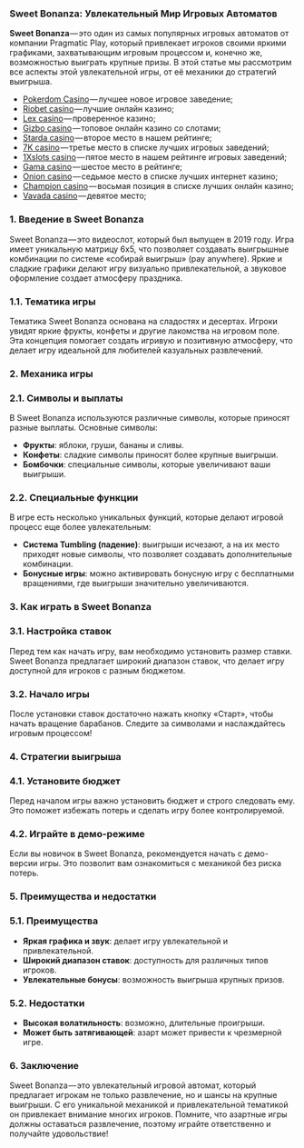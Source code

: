 ### Sweet Bonanza: Увлекательный Мир Игровых Автоматов

**Sweet Bonanza** — это один из самых популярных игровых автоматов от компании Pragmatic Play, который привлекает игроков своими яркими графиками, захватывающим игровым процессом и, конечно же, возможностью выиграть крупные призы. В этой статье мы рассмотрим все аспекты этой увлекательной игры, от её механики до стратегий выигрыша.

* [Pokerdom Casino](https://brandplay.link/FwVc4f) — лучшее новое игровое заведение;
* [Riobet casino](https://brandplay.link/TnjsxFvH) — лучшие онлайн казино;
* [Lex casino](https://brandplay.link/VMqNXPFs) — проверенное казино;
* [Gizbo casino](https://brandplay.link/rvzLrVLp) — топовое онлайн казино со слотами;
* [Starda casino](https://brandplay.link/HDcDrxLk) — второе место в нашем рейтинге;
* [7K casino](https://brandplay.link/dd46bNgD) — третье место в списке лучших игровых заведений;
* [1Xslots casino](https://brandplay.link/J2ZbqMPZ) — пятое место в нашем рейтинге игровых заведений;
* [Gama casino](https://brandplay.link/RD52jZbL) — шестое место в рейтинге;
* [Onion casino](https://brandplay.link/8LcS6Djb) — седьмое место в списке лучших интернет казино;
* [Champion casino](https://temon-gter.cfd/go/9n8?p56190p303844p3509t17502) — восьмая позиция в списке лучших онлайн казино;
* [Vavada casino](https://vavadapartner.pro/?promo=75590753-cc8b-4c4a-8d71-99b7a2293439-jud\&target=register) — девятое место;

### 1. Введение в Sweet Bonanza

Sweet Bonanza — это видеослот, который был выпущен в 2019 году. Игра имеет уникальную матрицу 6х5, что позволяет создавать выигрышные комбинации по системе «собирай выигрыш» (pay anywhere). Яркие и сладкие графики делают игру визуально привлекательной, а звуковое оформление создает атмосферу праздника.

### 1.1. Тематика игры

Тематика Sweet Bonanza основана на сладостях и десертах. Игроки увидят яркие фрукты, конфеты и другие лакомства на игровом поле. Эта концепция помогает создать игривую и позитивную атмосферу, что делает игру идеальной для любителей казуальных развлечений.

### 2. Механика игры

### 2.1. Символы и выплаты

В Sweet Bonanza используются различные символы, которые приносят разные выплаты. Основные символы:

* **Фрукты**: яблоки, груши, бананы и сливы.
* **Конфеты**: сладкие символы приносят более крупные выигрыши.
* **Бомбочки**: специальные символы, которые увеличивают ваши выигрыши.

### 2.2. Специальные функции

В игре есть несколько уникальных функций, которые делают игровой процесс еще более увлекательным:

* **Система Tumbling (падение)**: выигрыши исчезают, а на их место приходят новые символы, что позволяет создавать дополнительные комбинации.
* **Бонусные игры**: можно активировать бонусную игру с бесплатными вращениями, где выигрыши значительно увеличиваются.

### 3. Как играть в Sweet Bonanza

### 3.1. Настройка ставок

Перед тем как начать игру, вам необходимо установить размер ставки. Sweet Bonanza предлагает широкий диапазон ставок, что делает игру доступной для игроков с разным бюджетом.

### 3.2. Начало игры

После установки ставок достаточно нажать кнопку «Старт», чтобы начать вращение барабанов. Следите за символами и наслаждайтесь игровым процессом!

### 4. Стратегии выигрыша

### 4.1. Установите бюджет

Перед началом игры важно установить бюджет и строго следовать ему. Это поможет избежать потерь и сделать игру более контролируемой.

### 4.2. Играйте в демо-режиме

Если вы новичок в Sweet Bonanza, рекомендуется начать с демо-версии игры. Это позволит вам ознакомиться с механикой без риска потерь.

### 5. Преимущества и недостатки

### 5.1. Преимущества

* **Яркая графика и звук**: делает игру увлекательной и привлекательной.
* **Широкий диапазон ставок**: доступность для различных типов игроков.
* **Увлекательные бонусы**: возможность выигрыша крупных призов.

### 5.2. Недостатки

* **Высокая волатильность**: возможно, длительные проигрыши.
* **Может быть затягивающей**: азарт может привести к чрезмерной игре.

### 6. Заключение

Sweet Bonanza — это увлекательный игровой автомат, который предлагает игрокам не только развлечение, но и шансы на крупные выигрыши. С его уникальной механикой и привлекательной тематикой он привлекает внимание многих игроков. Помните, что азартные игры должны оставаться развлечение, поэтому играйте ответственно и получайте удовольствие!
